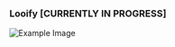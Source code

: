 ### Looify [CURRENTLY IN PROGRESS]
![Example Image](https://github.com/user-attachments/assets/c335582b-0258-4c4d-b521-001d9fc901db)
